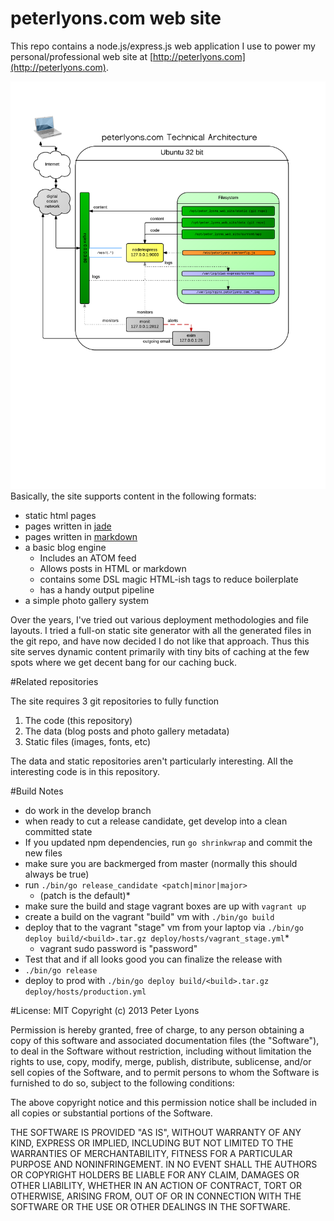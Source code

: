 # peterlyons.com web site

This repo contains a node.js/express.js web application I use to power my personal/professional web site at [http://peterlyons.com](http://peterlyons.com).

![Technical Architecture Diagram](doc/peterlyons.com_technical_architecture_2014-12-21.png)
Basically, the site supports content in the following formats:

 * static html pages
 * pages written in [jade](https://github.com/visionmedia/jade)
 * pages written in [markdown](http://daringfireball.net/projects/markdown/)
 * a basic blog engine
   * Includes an ATOM feed
   * Allows posts in HTML or markdown
   * contains some DSL magic HTML-ish tags to reduce boilerplate
   * has a handy output pipeline
 * a simple photo gallery system

Over the years, I've tried out various deployment methodologies and file layouts. I tried a full-on static site generator with all the generated files in the git repo, and have now decided I do not like that approach. Thus this site serves dynamic content primarily with tiny bits of caching at the few spots where we get decent bang for our caching buck.

#Related repositories

The site requires 3 git repositories to fully function

1. The code (this repository)
2. The data (blog posts and photo gallery metadata)
3. Static files (images, fonts, etc)

The data and static repositories aren't particularly interesting. All the interesting code is in this repository.

#Build Notes

* do work in the develop branch
* when ready to cut a release candidate, get develop into a clean committed state
* If you updated npm dependencies, run `go shrinkwrap` and commit the new files
* make sure you are backmerged from master (normally this should always be true)
* run `./bin/go release_candidate <patch|minor|major>`
  * (patch is the default)*
* make sure the build and stage vagrant boxes are up with `vagrant up`
* create a build on the vagrant "build" vm with `./bin/go build`
* deploy that to the vagrant "stage" vm from your laptop via `./bin/go deploy build/<build>.tar.gz deploy/hosts/vagrant_stage.yml`*
  * vagrant sudo password is "password"
* Test that and if all looks good you can finalize the release with
* `./bin/go release`
* deploy to prod with `./bin/go deploy build/<build>.tar.gz deploy/hosts/production.yml`

#License: MIT
Copyright (c) 2013 Peter Lyons

Permission is hereby granted, free of charge, to any person obtaining a copy of this software and associated documentation files (the "Software"), to deal in the Software without restriction, including without limitation the rights to use, copy, modify, merge, publish, distribute, sublicense, and/or sell copies of the Software, and to permit persons to whom the Software is furnished to do so, subject to the following conditions:

The above copyright notice and this permission notice shall be included in all copies or substantial portions of the Software.

THE SOFTWARE IS PROVIDED "AS IS", WITHOUT WARRANTY OF ANY KIND, EXPRESS OR IMPLIED, INCLUDING BUT NOT LIMITED TO THE WARRANTIES OF MERCHANTABILITY, FITNESS FOR A PARTICULAR PURPOSE AND NONINFRINGEMENT. IN NO EVENT SHALL THE AUTHORS OR COPYRIGHT HOLDERS BE LIABLE FOR ANY CLAIM, DAMAGES OR OTHER LIABILITY, WHETHER IN AN ACTION OF CONTRACT, TORT OR OTHERWISE, ARISING FROM, OUT OF OR IN CONNECTION WITH THE SOFTWARE OR THE USE OR OTHER DEALINGS IN THE SOFTWARE.
